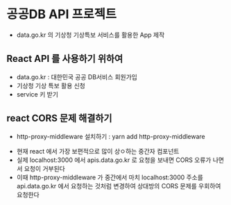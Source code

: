 # 공공DB API 프로젝트

- data.go.kr 의 기상청 기상특보 서비스를 활용한 App 제작

## React API 를 사용하기 위하여

- data.go.kr : 대한민국 공공 DB서비스 회원가입
- 기상청 기상 특보 활용 신청
- service 키 받기

## react CORS 문제 해결하기

- http-proxy-middleware 설치하기 : yarn add http-proxy-middleware

* 현재 react 에서 가장 보편적으로 많이 상ㅇ하는 중간자 컴포넌트
* 실제 localhost:3000 에서 apis.data.go.kr 로 요청을 보내면 CORS 오류가 나면서 요청이 거부된다
* 이때 http-proxy-middleware 가 중간에서 마치 localhost:3000 주소를 api.data.go.kr 에서 요청하는 것처럼 변경하여 상대방의 CORS 문제를 우회하여 요청한다

